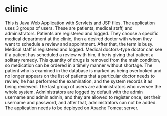 # clinic
This is Java Web Application with Servlets and JSP files. 
The application uses 3 groups of users. These are patients, medical staff, and administrators. 
Patients are registered and logged. They choose a specific medical department at the clinic, 
then a desired doctor with whom they want to schedule a review and appointment. 
After that, the term is busy. Medical staff is registered and logged. 
Medical doctors-type doctor can see if a patient has scheduled a review with him, 
if he is giving that patient a solitary remedy. This quantity of drugs is removed 
from the main condition, so medication can be ordered in a timely manner without shortage. 
The patient who is examined in the database is marked as being overlooked and no longer 
appears on the list of patients that a particular doctor needs to review, he has performed 
the examination, and the system records it as being reviewed. The last group of users are 
administrators who oversee the whole system. Administrators are logged by default with the 
admin username and admin admin, and they are allowed to register once, set their username 
and password, and after that, administrators can not be added.
The application needs to be deployed on Apache Tomcat server.
